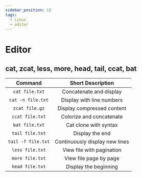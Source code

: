 ```yaml
---
sidebar_position: 12
tags:
  - Linux
  - editor
---
```


# Editor

## cat, zcat, less, more, head, tail, ccat, bat

|      Command       |       Short Description        |
| :----------------: | :----------------------------: |
|   `cat file.txt`   |    Concatenate and display     |
| `cat -n file.txt`  |   Display with line numbers    |
|   `zcat file.gz`   |   Display compressed content   |
|  `ccat file.txt`   |    Colorize and concatenate    |
|   `bat file.txt`   |     Cat clone with syntax      |
|  `tail file.txt`   |        Display the end         |
| `tail -f file.txt` | Continuously display new lines |
|  `less file.txt`   |   View file with pagination    |
|  `more file.txt`   |     View file page by page     |
|  `head file.txt`   |     Display the beginning      |